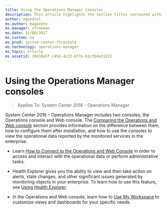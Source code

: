 ```yaml
---
title: Using the Operations Manager Consoles
description: This article highlights the section titles contained within this section of the Operations Manager 2016 documentation.  
author: mgoedtel
ms.author: magoedte
ms.manager: cfreeman
ms.date: 11/08/2017
ms.custom: na
ms.prod: system-center-threshold
ms.technology: operations-manager
ms.topic: article
ms.assetid: 10d18a5f-c45d-4c23-b77e-b1cfbde31572
---
```


# Using the Operations Manager consoles

>Applies To: System Center 2016 - Operations Manager
  
System Center 2016 – Operations Manager includes two consoles, the Operations console and Web console.  The [Comparing the Operations and Web console](manage-consoles-comparison.md) section provides information on the difference between them, how to configure them after installation, and how to use the consoles to view the operational data reported by the monitored services in the enterprise.  

- Learn [How to Connect to the Operations and Web Console](manage-consoles-how-to-connect.md) in order to access and interact with the operational data or perform administrative tasks.  

- Health Explorer gives you the ability to view and then take action on alerts, state changes, and other significant issues generated by monitoring objects in your enterprise.  To learn how to use this feature, see [Using Health Explorer](manage-consoles-overview-healthexplorer.md).  

- In the Operations and Web console, learn how to [Use My Workspace](manage-consoles-my-workspace.md) to customize views and dashboards for your specific needs.
